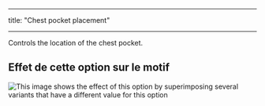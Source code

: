- - -
title: "Chest pocket placement"
- - -

Controls the location of the chest pocket.

## Effet de cette option sur le motif

![This image shows the effect of this option by superimposing several variants that have a different value for this option](carlita_chestpocketplacement_sample.svg "Effect of this option on the pattern")

